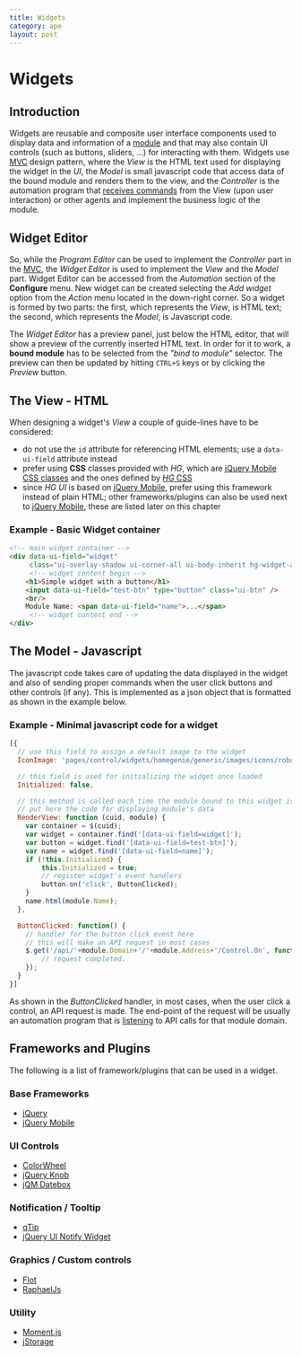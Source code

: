 ```yaml
---
title: Widgets
category: ape
layout: post
---
```

# Widgets

## Introduction

Widgets are reusable and composite user interface components used to display data and information of a [module](programs.html#modules)
and that may also contain UI controls (such as buttons, sliders, ...) for interacting with them. 
Widgets use [MVC](https://it.wikipedia.org/wiki/Model-View-Controller) design pattern, where the *View* is the HTML text
used for displaying the widget in the *UI*, the *Model* is small javascript code that access data of the bound module and
renders them to the view, and the *Controller* is the automation program that [receives commands](programs.html#commands)
from the View (upon user interaction) or other agents and implement the business logic of the module.

## Widget Editor

So, while the *Program Editor* can be used to implement the *Controller* part in the [MVC](https://it.wikipedia.org/wiki/Model-View-Controller),
the *Widget Editor* is used to implement the *View* and the *Model* part.
Widget Editor can be accessed from the *Automation* section of the **Configure** menu. New widget can be created selecting
the *Add widget* option from the *Action* menu located in the down-right corner.
So a widget is formed by two parts: the first, which represents the *View*, is HTML text; the second, which represents
the *Model*, is Javascript code.

The *Widget Editor* has a preview panel, just below the HTML editor, that will show a preview of the currently
inserted HTML text. In order for it to work, a **bound module** has to be selected from the *"bind to module"* selector.
The preview can then be updated by hitting ```CTRL+S``` keys or by clicking the *Preview* button.

## The View - HTML

When designing a widget's *View* a couple of guide-lines have to be considered:

- do not use the ```id``` attribute for referencing HTML elements; use a ```data-ui-field``` attribute instead
- prefer using **CSS** classes provided with *HG*, which are [jQuery Mobile CSS classes](https://api.jquerymobile.com/classes/) and the ones defined by
[*HG* CSS](https://github.com/genielabs/HomeGenie/blob/master/BaseFiles/Common/html/css/my.css#L206)
- since *HG UI* is based on [jQuery Mobile](http://jquerymobile.com/), prefer using this framework instead of plain HTML;
other frameworks/plugins can also be used next to [jQuery Mobile](http://jquerymobile.com/), these are listed later on this chapter

### Example - Basic Widget container
```html
<!-- main widget container -->
<div data-ui-field="widget" 
     class="ui-overlay-shadow ui-corner-all ui-body-inherit hg-widget-a">
     <!-- widget content begin -->
    <h1>Simple widget with a button</h1>
    <input data-ui-field="test-btn" type="button" class="ui-btn" />
    <br/>
    Module Name: <span data-ui-field="name">...</span>
     <!-- widget content end -->
</div>
```

## The Model - Javascript

The javascript code takes care of updating the data displayed in the widget and also of sending proper commands when
the user click buttons and other controls (if any).
This is implemented as a json object that is formatted as shown in the example below.

### Example - Minimal javascript code for a widget

```javascript
[{
  // use this field to assign a default image to the widget
  IconImage: 'pages/control/widgets/homegenie/generic/images/icons/robot.png',

  // this field is used for initializing the widget once loaded
  Initialized: false,

  // this method is called each time the module bound to this widget is updated
  // put here the code for displaying module's data
  RenderView: function (cuid, module) {
    var container = $(cuid);
    var widget = container.find('[data-ui-field=widget]');
    var button = widget.find('[data-ui-field=test-btn]');
    var name = widget.find('[data-ui-field=name]');
    if (!this.Initialized) {
        this.Initialized = true;
        // register widget's event handlers
        button.on('click', ButtonClicked);
    }
    name.html(module.Name);
  },

  ButtonClicked: function() {
    // handler for the button click event here
    // this will make an API request in most cases
    $.get('/api/'+module.Domain+'/'+module.Address+'/Control.On', function(){
        // request completed.
    });
  }
}]
```

As shown in the *ButtonClicked* handler, in most cases, when the user click a control, an API request is made. The
end-point of the request will be usually an automation program that is [listening](programs.html#commands) to API calls
for that module domain.

## Frameworks and Plugins

The following is a list of framework/plugins that can be used in a widget.

### Base Frameworks
- [jQuery](https://jquery.com/)
- [jQuery Mobile](http://jquerymobile.com/)

### UI Controls
- [ColorWheel](http://jweir.github.io/colorwheel/)
- [jQuery Knob](http://anthonyterrien.com/knob/)
- [jQM Datebox](http://dev.jtsage.com/jQM-DateBox/)

### Notification / Tooltip
- [qTip](http://qtip2.com/)
- [jQuery UI Notify Widget](http://www.erichynds.com/examples/jquery-notify/)

### Graphics / Custom controls
- [Flot](http://www.flotcharts.org/)
- [RaphaelJs](http://raphaeljs.com/)

### Utility
- [Moment.js](http://momentjs.com/)
- [jStorage](http://www.jstorage.info/)
